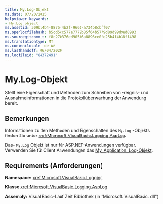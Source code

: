 ```yaml
---
title: My.Log-Objekt
ms.date: 07/20/2015
helpviewer_keywords:
- My.Log object
ms.assetid: 309b14b4-8875-4b2f-9661-a734b8cbff07
ms.openlocfilehash: b5cd5cc577e7779b85f64b5779d89d99d9ed8993
ms.sourcegitcommit: f8c270376ed905f6a8896ce0fe25b4f4b38ff498
ms.translationtype: MT
ms.contentlocale: de-DE
ms.lasthandoff: 06/04/2020
ms.locfileid: "84372491"
---
```

# <a name="mylog-object"></a>My.Log-Objekt
Stellt eine Eigenschaft und Methoden zum Schreiben von Ereignis- und Ausnahmeinformationen in die Protokollüberwachung der Anwendung bereit.  
  
## <a name="remarks"></a>Bemerkungen  
 Informationen zu den Methoden und Eigenschaften des `My.Log` -Objekts finden Sie unter <xref:Microsoft.VisualBasic.Logging.AspLog>.  
  
 Das- `My.Log` Objekt ist nur für ASP.NET-Anwendungen verfügbar. Verwenden Sie für Client Anwendungen das [My. Application. Log-Objekt](my-application-log-object.md).  
  
## <a name="requirements"></a>Requirements (Anforderungen)  
 **Namespace:** <xref:Microsoft.VisualBasic.Logging>  
  
 **Klasse:**<xref:Microsoft.VisualBasic.Logging.AspLog>  
  
 **Assembly:** Visual Basic-Lauf Zeit Bibliothek (in "Microsoft. VisualBasic. dll")
